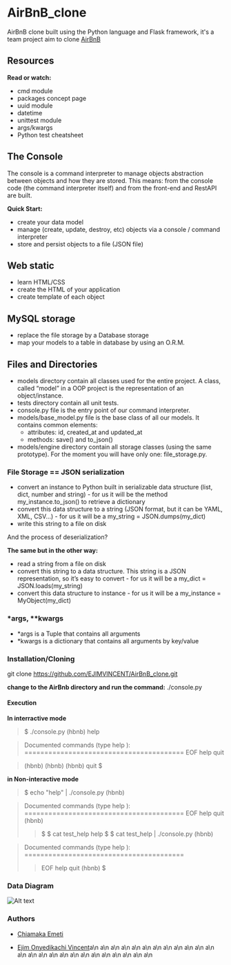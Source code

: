 # AirBnB_clone

AirBnB clone built using the Python language and Flask framework, it's a team project aim to clone [AirBnB](https://https://www.airbnb.com/)

## Resources

**Read or watch:**

* cmd module
* packages concept page
* uuid module
* datetime
* unittest module
* args/kwargs
* Python test cheatsheet

## The Console
The console is a command interpreter to manage objects abstraction between objects and how they are stored. This means: from the console code (the command interpreter itself) and from the front-end and RestAPI are built.

**Quick Start:**

- create your data model
- manage (create, update, destroy, etc) objects via a console / command interpreter
- store and persist objects to a file (JSON file)

## Web static

- learn HTML/CSS
- create the HTML of your application
- create template of each object

## MySQL storage

- replace the file storage by a Database storage
- map your models to a table in database by using an O.R.M.

## Files and Directories

- models directory contain all classes used for the entire project. A class, called “model” in a OOP project is the representation of an object/instance.
- tests directory contain all unit tests.
- console.py file is the entry point of our command interpreter.
- models/base_model.py file is the base class of all our models. It contains common elements:
    * attributes: id, created_at and updated_at
    * methods: save() and to_json()
- models/engine directory contain all storage classes (using the same prototype). For the moment you will have only one: file_storage.py.

### File Storage == JSON serialization
- convert an instance to Python built in serializable data structure (list, dict, number and string) - for us it will be the method my_instance.to_json() to retrieve a dictionary
- convert this data structure to a string (JSON format, but it can be YAML, XML, CSV…) - for us it will be a my_string = JSON.dumps(my_dict)
- write this string to a file on disk

And the process of deserialization?

**The same but in the other way:**

- read a string from a file on disk
- convert this string to a data structure. This string is a JSON representation, so it’s easy to convert - for us it will be a my_dict = JSON.loads(my_string)
- convert this data structure to instance - for us it will be a my_instance = MyObject(my_dict)

### *args, **kwargs
- *args is a Tuple that contains all arguments
- *kwargs is a dictionary that contains all arguments by key/value

### Installation/Cloning
git clone https://github.com/EJIMVINCENT/AirBnB_clone.git

**change to the AirBnb directory and run the command:**
./console.py

#### Execution

**In interractive mode**

> $ ./console.py
> (hbnb) help

> Documented commands (type help <topic>):
========================================
> EOF  help  quit

> (hbnb)
> (hbnb)
> (hbnb) quit
> $

**in Non-interactive mode**

> $ echo "help" | ./console.py
> (hbnb)

> Documented commands (type help <topic>):
========================================
> EOF  help  quit
>(hbnb)
>> $
> $ cat test_help
> help
> $
>> $ cat test_help | ./console.py
>  (hbnb)

> Documented commands (type help <topic>):
========================================
>> EOF  help  quit
> (hbnb)
> $

### Data Diagram
![Alt text](pc/pictures/ALX/diagram.jpg)

### Authors

* [Chiamaka Emeti](https://github.com/chiamablessing)

* [Ejim Onyedikachi Vincent](https://github.com/EJIMVINCENT)a\n
a\n
a\n
a\n
a\n
a\n
a\n
a\n
a\n
a\n
a\n
a\n
a\n
a\n
a\n
a\n
a\n
a\n
a\n
a\n
a\n
a\n
a\n
a\n
a\n
